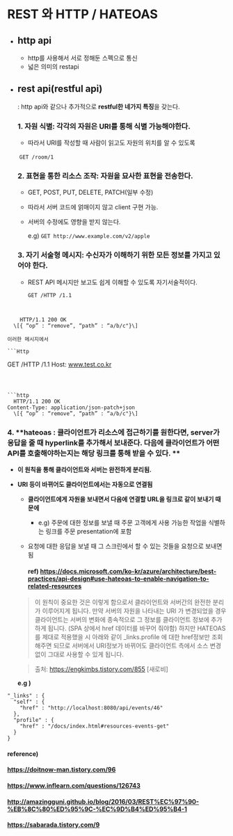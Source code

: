 # REST 와 HTTP / HATEOAS

* ## http api

  * http를 사용해서 서로 정해둔 스펙으로 통신
  * 넓은 의미의 restapi




* ## rest api(restful api)

  : http api와 같으나 추가적으로 **restful한 네가지 특징**을 갖는다.

  ### 1. 자원 식별: 각각의 자원은 URI를 통해 식별 가능해야한다.

  * 따라서 URI를 작성할 때 사람이 읽고도 자원의 위치를 알 수 있도록

  ​	`GET /room/1`

  

  ### 2. 표현을 통한 리소스 조작: 자원을 묘사한 표현을 전송한다.

  * GET, POST, PUT, DELETE, PATCH(일부 수정)

  * 따라서 서버 코드에 얽매이지 않고 client 구현 가능.

  * 서버의 수정에도 영향을 받지 않는다.

    e.g) `GET http://www.example.com/v2/apple`

    

  ### 3. 자기 서술형 메시지: 수신자가 이해하기 위한 모든 정보를 가지고 있어야 한다.

  * REST API 메시지만 보고도 쉽게 이해할 수 있도록 자기서술적이다.
  
    ```Http
    GET /HTTP /1.1
    ```
  ```
    
  ```
```http
    HTTP/1.1 200 OK
  \[{ “op” : “remove”, “path” : “a/b/c"}\]
```

    이러한 메시지에서
      
    ```Http
  GET /HTTP /1.1
    Host: www.test.co.kr
  ```
    
  
    
  ```http
    HTTP/1.1 200 OK
  Content-Type: application/json-patch+json
    \[{ “op” : “remove”, “path” : “a/b/c"}\]
  ```





### 4. **hateoas : 클라이언트가 리소스에 접근하기를 원한다면, server가 응답을 줄 때 hyperlink를 추가해서 보내준다. 다음에 클라이언트가 어떤 API를 호출해야하는지는 해당 링크를 통해 받을 수 있다. **

* **이 원칙을 통해 클라이언트와 서버는 완전하게 분리됨.**
  
* **URI 등이 바뀌어도 클라이언트에서는 자동으로 연결됨**
  
    * **클라이언트에게 자원을 보내면서 다음에 연결할 URL을 링크로 같이 보내기 때문에**
    
      * e.g) 주문에 대한 정보를 보낼 때 주문 고객에게 사용 가능한 작업을 식별하는 링크를 주문 presentation에 포함
    
    * 요청에 대한 응답을 보낼 때 그 스크린에서 할 수 있는 것들을 요청으로 보내면 됨
    
      #### ref) https://docs.microsoft.com/ko-kr/azure/architecture/best-practices/api-design#use-hateoas-to-enable-navigation-to-related-resources
    
    > 이 원칙이 중요한 것은 이렇게 함으로서 클라이언트와 서버간의 완전한 분리가 이루어지게 됩니다. 만약 서버의 자원을 나타내는 URI 가 변경되었을 경우 클라이언트는 서버의 변화에 종속적으로 그 정보를 클라이언트 정보에 추가하게 됩니다. (SPA 상에서 href 데이터를 바꾸어 줘야함) 하지만 HATEOAS를 제대로 적용했을 시 아래와 같이 _links.profile 에 대한 href정보만 조회해주면 되므로 서버에서 URI정보가 바뀌어도 클라이언트 측에서 소스 변경없이 그대로 사용할 수 있게 됩니다.
  
  >출처: https://engkimbs.tistory.com/855 [새로비]
  
  **e.g )**

```
"_links" : {
  "self" : {
    "href" : "http://localhost:8080/api/events/46"
  },
  "profile" : {
    "href" : "/docs/index.html#resources-events-get"
  }
}
```



#### reference) 

#### https://doitnow-man.tistory.com/96

#### https://www.inflearn.com/questions/126743

#### http://amazingguni.github.io/blog/2016/03/REST%EC%97%90-%EB%8C%80%ED%95%9C-%EC%9D%B4%ED%95%B4-1

#### https://sabarada.tistory.com/9
